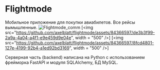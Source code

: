 # Flightmode
Мобильное приложение для покупки авиабилетов. Все рейсы вымышленные.
![Flightmode_comm](https://github.com/axelblatt/flightmode/assets/84366597/3829e8b9-bc0d-4940-bfc0-cf8e42f8615d)
[<img src="https://github.com/axelblatt/flightmode/assets/84366597/de3b3f99-2a9a-4a04-a4f1-e9e459d9e04e", width = "500" />]
[<img src="https://github.com/axelblatt/flightmode/assets/84366597/8fcd4801-127e-4199-92b4-a1ed92bd3169", width = "500" />]

Серверная часть (backend) написана на Python с использованием фрейморка FastAPI и модуля SQLAlchemy, БД MySQL.
